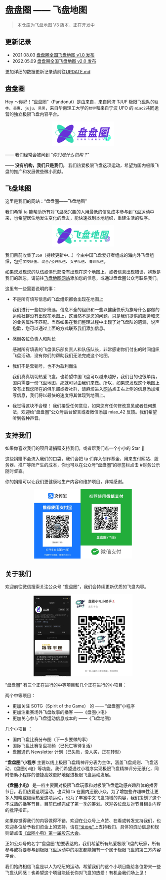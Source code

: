 # 盘盘圈 —— 飞盘地图

> 本仓库为飞盘地图 V3 版本，正在开发中

## 更新记录

- 2021.08.03 [盘盘圈全国飞盘地图 v1.0 发布](https://mp.weixin.qq.com/s/dP6URIQTDC2E52wZj9CsAw)
- 2022.05.09 [盘盘圈全国飞盘地图 v2.0 发布](http://www.pandonut.com/map)

更加详细的数据更新记录请前往[UPDATE.md](UPDATE.md)

## 盘盘圈

Hey ～你好！“盘盘圈”（Pandonut）是由来自，来自同济 TJUF 极限飞盘队的`经林`、`美惠`、`juju`、`黑黑`，来自华南理工大学的`桂宇`和来自宁波 UFO 的 `miao2`共同运营的独立极限飞盘内容平台。

<div align=center>
    <img src="./docs/images/frisbee_logo.svg" width="200"/>
</div>

—— 我们经常会被问到 “_你们是什么机构？_”

—— **没有机构，我们只是我们。** 我们热爱极限飞盘这项运动，希望为国内极限飞盘的推广和发展做些微小贡献。

## 飞盘地图

这里是我们的网站：“盘盘圈——飞盘地图”

我们希望 ta 能帮助所有对飞盘感兴趣的人用最低的信息成本参与到飞盘运动中来，也希望居住地发生变化的盘友，能快速找到本地组织，重建生活的秩序。

<div align=center>
    <img src="./docs/images/frisbee_map_logo.png" width="200"/>
</div>

我们目前收集了`359`（持续更新中...）个由中国飞盘爱好者组成的海内外飞盘组织，包括`学校队伍`、`混合/公开队伍`、`女子队伍`、`青训队伍`。

如果您发现您的队伍或俱乐部没有出现在这个地图上，或者信息出现错误，抱歉是我们的疏忽，请前往[飞盘地图网站](http://www.pandonut.com/map)添加您的信息，或通过盘盘圈公众号联系我们。

这里有一些需要说明的事：

- 不是所有填写信息的飞盘组织都会出现在地图上

  我们进行一些初步筛选，信息不全的组织和一些以健康快乐为旗号什么都做的运动社群没有出现在地图上，这当然不是您的问题，只是我们提供的服务和您的业务属性不匹配。当然如果在我们整理过程中出现了对飞盘队的遗漏，说声抱歉，您可以通过上面的方式联系我们添加信息。

- 感谢各位负责人和队长

  感谢所有填表的飞盘俱乐部负责人和队伍队长，非常感谢你们付出的时间组织飞盘活动，没有你们的帮助我们无法完成这个地图。

- 我们不是营销号，也不为盈利而生

  我们真真切切热爱飞盘，也希望中国飞盘可以越来越好，我们目的也很单纯，国内需要一份飞盘地图，那就可以由我们来做。所以，如果您发现这个地图上没有出现您所在的俱乐部或者社群，请麻烦进入[网站](http://www.pandonut.com/map)点击右上侧的信息添加填写信息，我们将以最快的速度将其体现到地图上。

- 我觉得这块不合理！
  我们接受任何意见，如果您有任何修改意见或者任何想法，欢迎给“盘盘圈”公众号后台留言或者微信添加 miao_42 反馈。我们希望听到各种声音。

## 支持我们

如果你喜欢我们的项目请捐赠支持我们，或者帮我们点一个小小的 Star 🌟

这些捐赠不会流入我们的口袋，我们会把 ta 们存入创作基金，用来支付网站、服务器、推广等所产生的成本，你也可以在公众号“盘盘圈”的标签栏点击 #财务公示 随时督查。

你的捐赠可以让我们更健康地生产内容和维护项目，非常感谢。

<div align=center>
    <img src="./docs/images/支付宝二维码.jpeg" width="150"/><img src="./docs/images/微信二维码.jpeg" width="166"/>
</div>

## 关于我们

欢迎前往微信搜索关注公众号 “盘盘圈”，我们会持续更新优质的飞盘内容。

<div align=center>
    <img src="./docs/images/盘盘圈.jpg" width="120"/><img src="./docs/images/盘圈小电小助手.jpg" width="200"/>
</div>

“盘盘圈” 有三个正在进行的中等项目和几个正在进行的小项目：

两个中等项目：

- 更加关注 SOTG（Spirit of the Game） 的 —— “盘盘圈”小程序
- 更加注重赛场外飞盘故事的播客 ——《盘圈小电》
- 更加关心参与飞盘运动信息成本的 ——《飞盘地图》

几个小项目 ：

- 国内飞盘比赛分布图（下一步要做的事）
- 国际飞盘比赛复盘视频（已死亡等待复活）
- 盘圈通讯 Newsletter 计划（已失败，没人买，正在转型）

**“盘盘圈”小程序** 主要以线上极限飞盘精神评分表为主体，涵盖飞盘规则、飞盘活动、《盘圈小电》等功能。我们希望通过小程序实现极限飞盘精神评分无纸化，同时借助小程序的便捷高效更好地促进极限飞盘运动发展。

**《盘圈小电》** 是一档主要面对极限飞盘玩家和对极限飞盘运动感兴趣群体的播客节目。我们热爱这项运动，也深知 ta 在国内还很小众。为了增加些许趣味性让更多人知晓或继续热爱这项运动，也为了丰富中文飞盘领域的内容，我们策划了这个不成熟的播客节目，目前已经完成了第一季的筹划。欢迎各位盘友对节目相关内容的批评指正。

如果你觉得我们的内容做得不错，欢迎在公众号上点赞、在看或转发支持我们，也欢迎各位给予我们资金上的支持，请在[`“爱发电”`](https://afdian.net/@pan-donut)上支持我们，具体的资助信息和规则请点击[《盘圈小电》第一届股东大会](https://mp.weixin.qq.com/s/VmH1Otl4a3bkeq1qX5FV1w)。

正如公众号的名字“盘盘圈”想要表达的，我们希望所有热爱极限飞盘的玩家，所有参与或将要参与到极限飞盘运动中的朋友都能拥有一个属于极限飞盘的第三方内容平台。

我们始终相信飞盘是以人为枢纽的运动，希望我们的这个小项目能给各位带来一些飞盘认同感！也希望这个项目能延长你对飞盘的热爱！有机会我们场上见！
